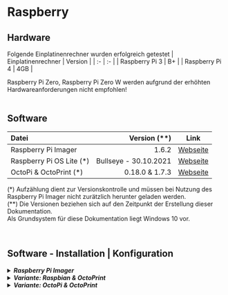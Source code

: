 # Raspberry


## **Hardware**
Folgende Einplatinenrechner wurden erfolgreich getestet
| Einplatinenrechner | Version |
| :- | :- |
| Raspberry Pi 3 | B+ |
| Raspberry Pi 4 | 4GB |

Raspberry Pi Zero, Raspberry Pi Zero W werden aufgrund der erhöhten Hardwareanforderungen nicht empfohlen!
<br><br>

## **Software**

| Datei | Version (**) | Link |
| :- | -: | :-: |
| Raspberry Pi Imager | 1.6.2 | [Webseite](https://www.raspberrypi.com/software/) |
| Raspberry Pi OS Lite (*) | Bullseye - 30.10.2021 | [Webseite](https://https://www.raspberrypi.com/software/operating-systems/) |
| OctoPi & OctoPrint (*) | 0.18.0 & 1.7.3 | [Webseite](https://github.com/OctoPrint/OctoPi-UpToDate/releases) |

(*) Aufzählung dient zur Versionskontrolle und müssen bei Nutzung des Raspberry Pi Imager nicht zurätzlich herunter geladen werden. <br>
(**) Die Versionen beziehen sich auf den Zeitpunkt der Erstellung dieser Dokumentation.
<br>Als Grundsystem für diese Dokumentation liegt Windows 10 vor.

<br>


## Software - Installation | Konfiguration

<details>
<summary><b><i> Raspberry Pi Imager </i></b></summary>

Empfohlen wird eine Class10 SD-Karte mit mindestens 8GB Flashspeicher. Diese kann nun eingelegt und im Hauptmenü unter *SD-KARTE WÄHLEN" ausgewählt werden.

Vorbereitend für die beschriebenen Varianten werden folgende Konfigurationen über *Erweiterte Optionen* (erreichbar über Strg+Shift+X) getroffen:

- *Hostname* aktivieren und vergeben
- *SSH aktivieren* und Passwort vergeben
- *Wifi einrichten* aktivieren und Anmeldeinformationen eingeben
- *Spracheinstellungen festlegen* aktivieren und konfigurieren

</details>

<details>
    <summary><b><i> Variante: Raspbian & OctoPrint </i></b></summary>

Text

*   <details>
    <summary><b><i> Raspbian </i></b></summary>

    Die folgende Anleitung ist nicht als Komplettdokumentation zu sehen! Sie beschreibt lediglich einen oberflächlichen Weg zu einem funktionsfähigem Steuersystem eines 3D-Druckers.

    *   <details>
        <summary><b><i> Installation | Flash </i></b></summary>

        Über den Menüpunkt *OS WÄHLEN* wird das Image unter *Raspberry Pi OS (other) > raspberry Pi OS Lite (32-bit)* ausgewählt und über den Menüpunkt *SCHREIBEN* auf die SD-Karte übertragen.

        Nach dem Schreibvorgang kann die SD-Karte in einen Raspberry eingelegt und jener gestartet werden.

        Der Erste Bootvorgang und die Einwahl in das LAN/WLAN kann bis zu 2 Minuten in Anspruch nehmen!

        </details>

    *   <details>
        <summary><b><i> Konfiguration </i></b></summary>

        Per Kommandozeile wird nun eine SSH-Verbindung aufgebaut:

        > ssh pi@\<HOSTNAME>

        > ssh pi@\<IP>

        Im Anschluss werden folgende Einstellungen getroffen:

        Ein gesondertes Passwort für *root* setzen

        > sudo passwd

        *Raspberry Pi Software Configuration Tool* aufrufen und diverse Einstellungen treffen

        > sudo raspi-config

        - Beim Booten auf eine Netzwerkverbindung warten
            > 1 System Options > S6 Network at Boot > Yes

        - Raspberry Pi Camera-Option aktivieren
            > 3 Interface Options > P1 Camera > Yes

        - Systemsprache ändern
            > 5 Localisation Options > L1 Locale > de_DE.UTF-8 UTF-8 aktivieren
            
            > Systemsprache auf de_DE.UTF-8 ändern

        Paketlisten aktualisieren

        > sudo apt-get update

        System aktualisieren

        > sudo apt-get upgrade

        Nicht mehr benötigte bzw. nicht mehr unterstützte Pakete deinstallieren

        > sudo apt-get autoremove

        Das System neustarten, um die Änderungen zu initialisieren

        > sudo reboot now

        </details>

    </details>

*   <details>
    <summary><b><i> OctoPrint </i></b></summary>

    Text

    *   <details>
        <summary><b><i> Installation </i></b></summary>

        Text

        Abhängigkeiten nachinstallieren

        > sudo apt install python3-pip python3-dev python3-setuptools python3-venv git haproxy

        OctoPrint Ordner erstellen und aufrufen

        > mkdir OctoPrint && cd OctoPrint

        Eine virtuelle Umwelt für Octoprint aktivieren

        > python3 -m venv venv
        > source venv/bin/activate

        PIP upgraden

        > pip install pip --upgrade
        
        OctoPrint installieren

        > pip install octoprint

        User \<Pi> zur Dialout-Gruppe hinzufügen

        > sudo usermod -a -G tty pi

        > sudo usermod -a -G dialout pi

        Vorbereitungen für den Autostart von OctoPrint

        > wget https://github.com/OctoPrint/OctoPrint/raw/master/scripts/octoprint.service && sudo mv octoprint.service /etc/systemd/system/octoprint.service

        Autostart für OctoPrint aktivieren

        > sudo systemctl enable octoprint.service

        Das System neustarten, um die Änderungen zu initialisieren

        > sudo reboot now

        </details>

    *   <details>
        <summary><b><i> Konfiguration </i></b></summary>

        Text

        *   <details>
            <summary><b><i> Grundkonfiguration </i></b></summary>

            Nach erfolgreicher Installation kann OctoPrint über das WebInterface aufgerufen und Konfiguriert werden.

            > http://\<IP>:5000

            > http://\<HOSTNAME>:5000

            Die folgenden Einstellungen sind selbsterklärend und sollten aufmerksam durchgelesen und mit bedacht ausgefüllt werden. 
            
            Folgende Empfehlungen sollten beachtet werden:

            - Zugangsbeschränkung > Ein Useraccount mit sicherem Passwort anlgegen
            - Onlineprüfung aktivieren
            - Plugin Blackliste aktivieren
            - Druckerprofil anlegen

              *   <details>
                  <summary><b><i> Ender-5 </i></b></summary>

                  Allgemein

                  > Name > Ender-5

                  > Modell > Creality

                  Druckbett & -volumen

                  > Breite (X) > 235

                  > Tiefe (Y) > 235

                  > Höhe (Z) > 300

                  Achsen

                  > Z-Achse invertieren

                  </details>

              *   <details>
                  <summary><b><i> Ender-5 Plus </i></b></summary>

                  Allgemein

                  > Name > Ender-5 Plus

                  > Modell > Creality

                  Druckbett & -volumen

                  > Breite (X) > 330

                  > Tiefe (Y) > 330

                  > Höhe (Z) > 400

                  Achsen

                  > ???Z-Achse invertieren

                  </details>

            - Serverbefehle
              - OctoPrint neustarten
                > sudo service octoprint restart
              - System neustarten
                > sudo shutdown -r now
              - System herunterfahren
                > sudo shutdown -h now

            - Webcam & Zeitraffer
              - Stream-URL
                > /webcam/?action=stream
              - Snapshot-URL
                > http://127.0.0.1:8080/?action=snapshot
              - Pfad zu FFMPEG
                > /usr/bin/ffmpeg

            Der Wizard-Einstellungen sind nun gesetzt. Ab hier werden alle Einstellungen über das OctoPrint eigene Menü (erreichbar über das Maulschlüsselsymbol oben rechts) erledigt.

            - Drucker > Temperaturen > Voreinstellungen

                | | Extruder | Bett |
                | :- | :-: | :-: |
                | Vorwärmen | 65 | 65 |

            - Drucker > GCODE Scripts

              *   <details>
                  <summary><b><i> Ender-5 </i></b></summary>

                  > Vor dem Start eines Druckjobs
                  > ```
                  > G28								; Homing

                  > Nach Vollendung eines Druckjobs
                  > ```
                  > G91								; Aktuelle Position relativieren
                  > G1 E-5							; Hotend 5mm Retract
                  > G1 Z5							; Hotend um 5mm vom Bauteil entfernen
                  > G28 X Y							; X-Y Achse in HomePosition
                  > M104 S0							; Hotendheizung abschalten
                  > M140 S0							; Bettheizung abschalten
                  > M106 S0							; Bauteileluefter abschalten
                  > M84 X Y E						; X Y E Motoren abschalten
                  > ```

                  > Nach dem Abbruch eines Druckjobs
                  > ```
                  > G91								; Aktuelle Position relativieren
                  > G1 E-5							; Hotend 5mm Retract
                  > G1 Z5							; Hotend um 5mm vom Bauteil entfernen
                  > G28 X Y							; X-Y Achse in HomePosition
                  > M104 S0							; Hotendheizung abschalten
                  > M140 S0							; Bettheizung abschalten
                  > M106 S0							; Bauteileluefter abschalten
                  > M84 X Y E						; X Y E Motoren abschalten

                  > After serial connection to printer is established
                  > ```
                  > M42 I1 P5 S255					; Hotendluefuter einschalten
                  > M42 I1 P6 S255					; Boardluefter einschalten
                  > G28 X Y							; Homing X- Y-Achse

                  > Before serial connection to printer is closed
                  > ```
                  > M104 S0							; Hotendheizung abschalten
                  > M140 S0							; Bettheizung abschalten
                  > M84								; Alle Motoren abschalten

                  </details>

              *   <details>
                  <summary><b><i> Ender-5 Plus </i></b></summary>

                  > Vor dem Start eines Druckjobs
                  > ```
                  > M301 E0 P28.08 I2.79 D70.67		; PID-Tuning Nozzle 2021-11-24
                  > M304 E-1 P119.40 I10.21 D930.67	; PID-Tuning Bed 2021-11-24
                  > M851 Z-2.75						; Z-Probe Offset 2021-12-15
                  > G28								; Homing

                  > Nach Vollendung eines Druckjobs
                  > ```
                  > G91								; Aktuelle Position relativieren
                  > G1 E-5							; Hotend 5mm Retract
                  > G1 Z5							; Hotend um 5mm vom Bauteil entfernen
                  > G28 X Y							; X-Y Achse in HomePosition
                  > M104 S0							; Hotendheizung abschalten
                  > M140 S0							; Bettheizung abschalten
                  > M106 S0							; Bauteileluefter abschalten
                  > M84 X Y E						; X Y E Motoren abschalten
                  > ```

                  > Nach dem Abbruch eines Druckjobs
                  > ```
                  > G91								; Aktuelle Position relativieren
                  > G1 E-5							; Hotend 5mm Retract
                  > G1 Z5							; Hotend um 5mm vom Bauteil entfernen
                  > G28 X Y							; X-Y Achse in HomePosition
                  > M104 S0							; Hotendheizung abschalten
                  > M140 S0							; Bettheizung abschalten
                  > M106 S0							; Bauteileluefter abschalten
                  > M84 X Y E						; X Y E Motoren abschalten

                  > After serial connection to printer is established
                  > ```
                  > M301 E0 P28.08 I2.79 D70.67		; PID-Tuning Nozzle 2021-11-24
                  > M304 E-1 P119.40 I10.21 D930.67	; PID-Tuning Bed 2021-11-24
                  > M851 Z-2.75						; Z-Probe Offset 2021-12-15
                  > G28 X Y							; Homing X- Y-Achse

                  > Before serial connection to printer is closed
                  > ```
                  > M104 S0							; Hotendheizung abschalten
                  > M140 S0							; Bettheizung abschalten
                  > M84								; Alle Motoren abschalten

                  </details>

            </details>

        *   <details>
            <summary><b><i> Optionale Erweiterungen </i></b></summary>

            Text

            </details>

        </details>

    </details>

</details>

<details>
    <summary><b><i> Variante: OctoPi & OctoPrint </i></b></summary>

Text

*   <details>
    <summary><b><i> Mehrere Drucker an einem Raspberry </i></b></summary>

    Video
    https://www.youtube.com/watch?v=GEgukBiLnmM

    > 2. Instanz > Ordner erstellen
    > ```
    > cp -R /home/pi/.octoprint /home/pi/.octoprint2
    
    > 3. Instanz > Ordner erstellen
    > ```
    > cp -R /home/pi/.octoprint /home/pi/.octoprint3

    > Als SuperUser anmelden
    > ```
    > sudo su root

    > In den Dienste-Ordner wechseln
    > ```
    > cd /etc/systemd/system/

    > 2. Instanz > Dienst erstellen
    > ```
    > cp ./octoprint.service ./octoprint2.service

    > 3. Instanz > Dienst erstellen
    > ```
    > cp ./octoprint.service ./octoprint3.service

    > 2. Instanz > Erforderliche Daten kopieren
    > ```
    > sudo sed s/127.0.0.1/0.0.0.0/ < octoprint.service | sed s/5000/5001/ | sed s/--port=\${PORT}/--port=\${PORT}\ --basedir=\\/home\\/pi\\/\.octoprint2/ > octoprint2.service

    > 3. Instanz > Erforderliche Daten kopieren
    > ```
    > sudo sed s/127.0.0.1/0.0.0.0/ < octoprint.service | sed s/5000/5002/ | sed s/--port=\${PORT}/--port=\${PORT}\ --basedir=\\/home\\/pi\\/\.octoprint3/ > octoprint3.service

    > 2. Instanz > Im Autostart aufnehmen
    > ```
    > systemctl enable octoprint2

    > 3. Instanz > Im Autostart aufnehmen
    > ```
    > systemctl enable octoprint3

    > 2. Instanz > Instanz starten
    > ```
    > systemctl start octoprint2

    > 3. Instanz > Instanz starten
    > ```
    > systemctl start octoprint3

    WICHTIG:
    Systemkommando [Neustart OctoPrint] anpassen
    OctoPrint > Einstellungen > OctoPrint > Server > Commandos >> octoprint zu octoprint2 etc.

    > Ersten Drucker mit einem freien USB-Port verbinden und über folgenden Befehl ausfindig machen
    > ```
    > tail -F /var/log/messages

    usb 1-1.1 oder usb 1-1.2 oder usb 1-1.3 oder usb 1-1.4
    Wichtige Daten aus dem String:
    idVendor=****
    idProduct=****
    SerialNumber=*********************
    devpath=*.*
    SYMLINK=[Druckername]

    > 99-usb.rules öffnen
    > ```
    > sudo nano /etc/udev/rules.d/99-usb.rules Default
    
    > 99-usb.rules Datei mit den USB-Linkungen füllen
    > ```
    > SUBSYSTEM=="tty", ATTRS{idVendor}=="1a86", ATTRS{idProduct}=="7523", ATTRS{devpath}=="1.3", SYMLINK+="Ender3-1"
    
    > OctoPrint > Einstellungen > Drucker > Serielle Verbindungen > Weitere Serielle Ports eintragen
    > ```
    > /dev/[Druckername]

    > Raspberry neustarten
    > ```
    > sudo reboot now

    > OctoPrint > Verbindungen > Serieller Port auswählen
    > ```
    > /dev/[Druckername]

    </details>